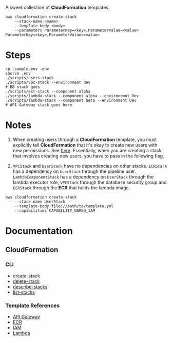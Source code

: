 A sweet collection of **CloudFormation** templates.


```
aws cloudformation create-stack
    --stack-name <name>
    --template-body <body>
    --parameters ParameterKey=<key>,ParameterValue=<value> ParameterKey=<key>,ParameterValue=<value>
```
# Steps

```
cp .sample.env .env
source .env
./scripts/users-stack
./scripts/vpc-stack --environment Dev
# DB stack goes 
./scripts/ecr-stack --component alpha
./scripts/lambda-stack --component alpha --environemnt Dev
./scripts/lambda-stack --component beta --environment Dev
# API Gateway stack goes here
```

# Notes

1. When creating users through a **CloudFormation** template, you must explicitly tell **CloudFormation** that it's okay to create new users with new permissions. See [here](https://docs.aws.amazon.com/AWSCloudFormation/latest/APIReference/API_CreateStack.html). Essentially, when you are creating a stack that involves creating new users, you have to pass in the following flag,

2. `VPCStack` and `UserStack` have no dependencies on other stacks. `ECRStack` has a dependency on `UserStack` through the pipeline user. `LambdaComponentStack` has a dependency on `UserStack` through the lambda executor role, `VPCStack` through the database security group and `ECRStack` through the **ECR** that holds the lambda image.
```
aws cloudformation create-stack
    --stack-name UserStack
    --template-body file://path/to/template.yml
    --capabilities CAPABILITY_NAMED_IAM
```

# Documentation
## CloudFormation
### CLI
- [create-stack](https://docs.aws.amazon.com/cli/latest/reference/cloudformation/create-stack.html)
- [delete-stack](https://docs.aws.amazon.com/cli/latest/reference/cloudformation/delete-stack.html)
- [describe-stacks](https://docs.aws.amazon.com/cli/latest/reference/cloudformation/describe-stacks.html)
- [list-stacks](https://docs.aws.amazon.com/cli/latest/reference/cloudformation/list-stacks.html)

### Template References
- [API Gateway](https://docs.aws.amazon.com/AWSCloudFormation/latest/UserGuide/AWS_ApiGateway.html)
- [ECR](https://docs.aws.amazon.com/AWSCloudFormation/latest/UserGuide/AWS_ECR.html)
- [IAM](https://docs.aws.amazon.com/AWSCloudFormation/latest/UserGuide/AWS_IAM.html)
- [Lambda](https://docs.aws.amazon.com/AWSCloudFormation/latest/UserGuide/AWS_Lambda.html)
